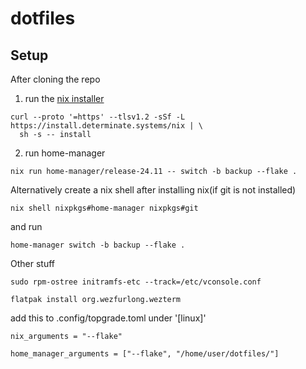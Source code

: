 # dotfiles

## Setup

After cloning the repo

1. run the [nix installer](https://github.com/DeterminateSystems/nix-installer)

```
curl --proto '=https' --tlsv1.2 -sSf -L https://install.determinate.systems/nix | \
  sh -s -- install
```

2. run home-manager

```
nix run home-manager/release-24.11 -- switch -b backup --flake .
```

Alternatively create a nix shell after installing nix(if git is not installed)

```
nix shell nixpkgs#home-manager nixpkgs#git
```

and run

```
home-manager switch -b backup --flake .
```

Other stuff

```
sudo rpm-ostree initramfs-etc --track=/etc/vconsole.conf
```

```
flatpak install org.wezfurlong.wezterm
```

add this to .config/topgrade.toml under '[linux]'

```
nix_arguments = "--flake"

home_manager_arguments = ["--flake", "/home/user/dotfiles/"]
```
